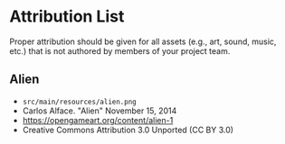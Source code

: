 # Attribution List

Proper attribution should be given for all assets (e.g., art, sound, music, etc.) that is not
authored by members of your project team.

## Alien
* `src/main/resources/alien.png`
* Carlos Alface. "Alien" November 15, 2014
* https://opengameart.org/content/alien-1
* Creative Commons Attribution 3.0 Unported (CC BY 3.0)
